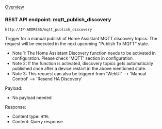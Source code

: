 [Overview](_OVERVIEW.md) 

### REST API endpoint: mqtt_publish_discovery

`http://IP-ADDRESS/mqtt_publish_discovery`


Trigger for a manual publish of Home Assistant MQTT discovery topics. The request will be executed in the next upcoming "Publish To MQTT" state.

- Note 1: The Home Assistant Discovery function needs to be activated in configuration. Please check 'MQTT' section in configuration.
- Note 2: If the function is activated, discovery topics gets automatically published once after a device restart in the above mentioned state.
- Note 3: This request can also be triggerd from 'WebUI' --> 'Manual Control' --> 'Resend HA Discovery'


Payload:
- No payload needed

Response:
- Content type: `HTML`
- Content: Query response